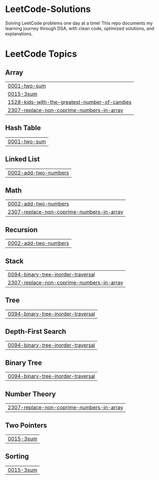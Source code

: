 # LeetCode-Solutions
Solving LeetCode problems one day at a time! This repo documents my learning journey through DSA, with clean code, optimized solutions, and explanations. 

<!---LeetCode Topics Start-->
# LeetCode Topics
## Array
|  |
| ------- |
| [0001-two-sum](https://github.com/payalbainsla/LeetCode-Solutions/tree/master/0001-two-sum) |
| [0015-3sum](https://github.com/payalbainsla/LeetCode-Solutions/tree/master/0015-3sum) |
| [1528-kids-with-the-greatest-number-of-candies](https://github.com/payalbainsla/LeetCode-Solutions/tree/master/1528-kids-with-the-greatest-number-of-candies) |
| [2307-replace-non-coprime-numbers-in-array](https://github.com/payalbainsla/LeetCode-Solutions/tree/master/2307-replace-non-coprime-numbers-in-array) |
## Hash Table
|  |
| ------- |
| [0001-two-sum](https://github.com/payalbainsla/LeetCode-Solutions/tree/master/0001-two-sum) |
## Linked List
|  |
| ------- |
| [0002-add-two-numbers](https://github.com/payalbainsla/LeetCode-Solutions/tree/master/0002-add-two-numbers) |
## Math
|  |
| ------- |
| [0002-add-two-numbers](https://github.com/payalbainsla/LeetCode-Solutions/tree/master/0002-add-two-numbers) |
| [2307-replace-non-coprime-numbers-in-array](https://github.com/payalbainsla/LeetCode-Solutions/tree/master/2307-replace-non-coprime-numbers-in-array) |
## Recursion
|  |
| ------- |
| [0002-add-two-numbers](https://github.com/payalbainsla/LeetCode-Solutions/tree/master/0002-add-two-numbers) |
## Stack
|  |
| ------- |
| [0094-binary-tree-inorder-traversal](https://github.com/payalbainsla/LeetCode-Solutions/tree/master/0094-binary-tree-inorder-traversal) |
| [2307-replace-non-coprime-numbers-in-array](https://github.com/payalbainsla/LeetCode-Solutions/tree/master/2307-replace-non-coprime-numbers-in-array) |
## Tree
|  |
| ------- |
| [0094-binary-tree-inorder-traversal](https://github.com/payalbainsla/LeetCode-Solutions/tree/master/0094-binary-tree-inorder-traversal) |
## Depth-First Search
|  |
| ------- |
| [0094-binary-tree-inorder-traversal](https://github.com/payalbainsla/LeetCode-Solutions/tree/master/0094-binary-tree-inorder-traversal) |
## Binary Tree
|  |
| ------- |
| [0094-binary-tree-inorder-traversal](https://github.com/payalbainsla/LeetCode-Solutions/tree/master/0094-binary-tree-inorder-traversal) |
## Number Theory
|  |
| ------- |
| [2307-replace-non-coprime-numbers-in-array](https://github.com/payalbainsla/LeetCode-Solutions/tree/master/2307-replace-non-coprime-numbers-in-array) |
## Two Pointers
|  |
| ------- |
| [0015-3sum](https://github.com/payalbainsla/LeetCode-Solutions/tree/master/0015-3sum) |
## Sorting
|  |
| ------- |
| [0015-3sum](https://github.com/payalbainsla/LeetCode-Solutions/tree/master/0015-3sum) |
<!---LeetCode Topics End-->